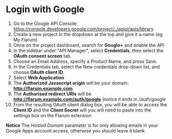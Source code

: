 
# Login with Google

1. Go to the Google API Console: https://console.developers.google.com/project/_/apiui/apis/library
2. Create a new project in the dropdown at the top and give it a name (eg My Flarum)
3. Once on the project dashboard, search for **Google+** and enable the API
5. In the sidebar under "API Manager", select **Credentials**, then select the **OAuth consent screen** tab.
6. Choose an Email Address, specify a Product Name, and press Save.
7. In the Credentials tab, select the New credentials drop-down list, and choose **OAuth client ID**.
8. Select **Web Application**
9. The **Authorized Javascript origin** will be your domain: **http://flarum.example.com**
10. The **Authorised redirect URIs** will be **http://flarum.example.com/auth/google** (notice it ends in */auth/google*
11. From the resulting OAuth client dialog box, you will be able to access the **Client ID** and the **Client Secret** will you will need to paste into the settings box on the Flarum extension

**Notice**
The *Hosted Domain* paramater is for only allowing emails in your Google Apps account access, otherwise you should leave it blank

